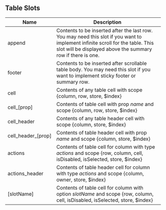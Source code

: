 ## Table Slots

| Name               | Description                                                                                                                                                                                   |
|--------------------|-----------------------------------------------------------------------------------------------------------------------------------------------------------------------------------------------|
| append             | Contents to be inserted after the last row. You may need this slot if you want to implement infinite scroll for the table. This slot will be displayed above the summary row if there is one. |
| footer             | Contents to be inserted after scrollable table body. You may need this slot if you want to implement sticky footer or summary row.                                                            |
| cell               | Contents of any table cell with scope {column, row, store, $index}                                                                                                                            |
| cell_[prop]        | Contents of table cell with prop *name* and scope {column, row, store, $index}                                                                                                                |
| cell_header        | Contents of any table header cell with scope {column, store, $index}                                                                                                                          |
| cell_header_[prop] | Contents of table header cell with prop *name* and scope {column, store, $index}                                                                                                              |
| actions            | Contents of table cell for column with type *actions* and scope {row, column, cell, isDisabled, isSelected, store, $index}                                                                    |
| actions_header     | Contents of table header cell for column with type *actions* and scope {column, owner, store, $index}                                                                                         |
| [slotName]         | Contents of table cell for column with option *slotName* and scope {row, column, cell, isDisabled, isSelected, store, $index}                                                                 |
